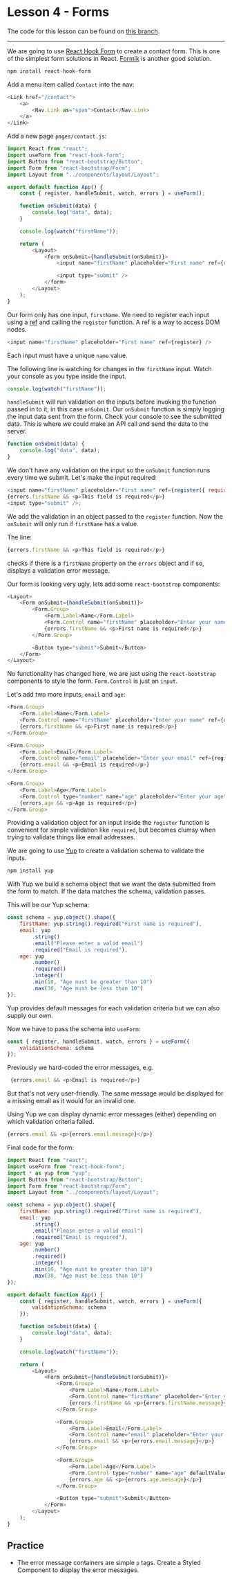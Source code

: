 # Lesson 4 - Forms

The code for this lesson can be found on [this branch](https://github.com/cnnrbrn/noroff-react-content-part-2-code/tree/lesson-4).

---

We are going to use [React Hook Form](https://react-hook-form.com/) to create a contact form. This is one of the simplest form solutions in React. [Formik](https://jaredpalmer.com/formik/) is another good solution.

```js
npm install react-hook-form
```

Add a menu item called `Contact` into the nav:

```js
<Link href="/contact">
    <a>
        <Nav.Link as="span">Contact</Nav.Link>
    </a>
</Link>
```

Add a new page `pages/contact.js`:

```js
import React from "react";
import useForm from "react-hook-form";
import Button from "react-bootstrap/Button";
import Form from "react-bootstrap/Form";
import Layout from "../components/layout/Layout";

export default function App() {
    const { register, handleSubmit, watch, errors } = useForm();

    function onSubmit(data) {
        console.log("data", data);
    }

    console.log(watch("firstName"));

    return (
        <Layout>
            <form onSubmit={handleSubmit(onSubmit)}>
                <input name="firstName" placeholder="First name" ref={register} />

                <input type="submit" />
            </form>
        </Layout>
    );
}
```

Our form only has one input, `firstName`. We need to register each input using a [ref](https://reactjs.org/docs/refs-and-the-dom.html) and calling the `register` function. A ref is a way to access DOM nodes.

```js
<input name="firstName" placeholder="First name" ref={register} />
```

Each input must have a unique `name` value.

The following line is watching for changes in the `firstName` input. Watch your console as you type inside the input.

```js
console.log(watch("firstName"));
```

`handleSubmit` will run validation on the inputs before invoking the function passed in to it, in this case `onSubmit`. Our `onSubmit` function is simply logging the input data sent from the form. Check your console to see the submitted data. This is where we could make an API call and send the data to the server.

```js
function onSubmit(data) {
    console.log("data", data);
}
```

We don't have any validation on the input so the `onSubmit` function runs every time we submit. Let's make the input required:

```js
<input name="firstName" placeholder="First name" ref={register({ required: true })} />
{errors.firstName && <p>This field is required</p>}
<input type="submit" />;
```

We add the validation in an object passed to the `register` function. Now the `onSubmit` will only run if `firstName` has a value.

The line:

```js
{errors.firstName && <p>This field is required</p>}
```

checks if there is a `firstName` property on the `errors` object and if so, displays a validation error message. 

Our form is looking very ugly, lets add some `react-bootstrap` components:

```js
<Layout>
    <Form onSubmit={handleSubmit(onSubmit)}>
        <Form.Group>
            <Form.Label>Name</Form.Label>
            <Form.Control name="firstName" placeholder="Enter your name" ref={register({ required: true })} />
            {errors.firstName && <p>First name is required</p>}
        </Form.Group>

        <Button type="submit">Submit</Button>
    </Form>
</Layout>
```

No functionality has changed here, we are just using the `react-bootstrap` components to style the form. `Form.Control` is just an `input`.

Let's add two more inputs, `email` and `age`:

```js
<Form.Group>
    <Form.Label>Name</Form.Label>
    <Form.Control name="firstName" placeholder="Enter your name" ref={register} />
    {errors.firstName && <p>First name is required</p>}
</Form.Group>

<Form.Group>
    <Form.Label>Email</Form.Label>
    <Form.Control name="email" placeholder="Enter your email" ref={register} />
    {errors.email && <p>Email is required</p>}
</Form.Group>

<Form.Group>
    <Form.Label>Age</Form.Label>
    <Form.Control type="number" name="age" placeholder="Enter your age" ref={register} />
    {errors.age && <p>Age is required</p>}
</Form.Group>
```

Providing a validation object for an input inside the `register` function is convenient for simple validation like `required`, but becomes clumsy when trying to validate things like email addresses.

We are going to use [Yup](https://github.com/jquense/yup) to create a validation schema to validate the inputs.

```js
npm install yup
```

With Yup we build a schema object that we want the data submitted from the form to match. If the data matches the schema, validation passes.

This will be our Yup schema:

```js
const schema = yup.object().shape({
	firstName: yup.string().required("First name is required"),
	email: yup
		.string()
		.email("Please enter a valid email")
		.required("Email is required"),
	age: yup
		.number()
		.required()
		.integer()
		.min(10, "Age must be greater than 10")
		.max(30, "Age must be less than 10")
});
```

Yup provides default messages for each validation criteria but we can also supply our own.

Now we have to pass the schema into `useForm`:

```js
const { register, handleSubmit, watch, errors } = useForm({
    validationSchema: schema
});
```

Previously we hard-coded the error messages, e.g. 

```js
 {errors.email && <p>Email is required</p>}
 ```

 But that's not very user-friendly. The same message would be displayed for a missing email as it would for an invalid one.

Using Yup we can display dynamic error messages (either) depending on which validation criteria failed.

```js
{errors.email && <p>{errors.email.message}</p>}
```

Final code for the form:

```js
import React from "react";
import useForm from "react-hook-form";
import * as yup from "yup";
import Button from "react-bootstrap/Button";
import Form from "react-bootstrap/Form";
import Layout from "../components/layout/Layout";

const schema = yup.object().shape({
	firstName: yup.string().required("First name is required"),
	email: yup
		.string()
		.email("Please enter a valid email")
		.required("Email is required"),
	age: yup
		.number()
		.required()
		.integer()
		.min(10, "Age must be greater than 10")
		.max(30, "Age must be less than 10")
});

export default function App() {
	const { register, handleSubmit, watch, errors } = useForm({
		validationSchema: schema
	});

	function onSubmit(data) {
		console.log("data", data);
	}

	console.log(watch("firstName"));

	return (
		<Layout>
			<Form onSubmit={handleSubmit(onSubmit)}>
				<Form.Group>
					<Form.Label>Name</Form.Label>
					<Form.Control name="firstName" placeholder="Enter your name" ref={register} />
					{errors.firstName && <p>{errors.firstName.message}</p>}
				</Form.Group>

				<Form.Group>
					<Form.Label>Email</Form.Label>
					<Form.Control name="email" placeholder="Enter your email" ref={register} />
					{errors.email && <p>{errors.email.message}</p>}
				</Form.Group>

				<Form.Group>
					<Form.Label>Age</Form.Label>
					<Form.Control type="number" name="age" defaultValue="10" placeholder="Enter your age" ref={register} />
					{errors.age && <p>{errors.age.message}</p>}
				</Form.Group>

				<Button type="submit">Submit</Button>
			</Form>
		</Layout>
	);
}
```


## Practice

- The error message containers are simple `p` tags. Create a Styled Component to display the error messages.